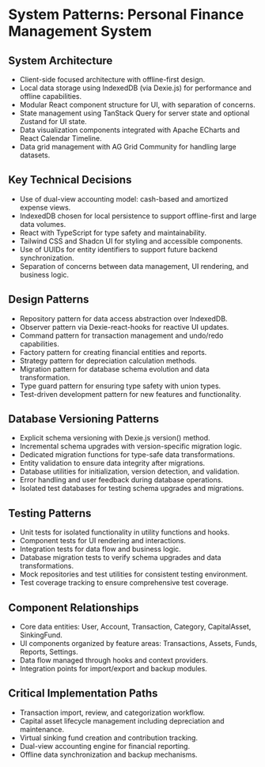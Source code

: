 # System Patterns: Personal Finance Management System

## System Architecture
- Client-side focused architecture with offline-first design.
- Local data storage using IndexedDB (via Dexie.js) for performance and offline capabilities.
- Modular React component structure for UI, with separation of concerns.
- State management using TanStack Query for server state and optional Zustand for UI state.
- Data visualization components integrated with Apache ECharts and React Calendar Timeline.
- Data grid management with AG Grid Community for handling large datasets.

## Key Technical Decisions
- Use of dual-view accounting model: cash-based and amortized expense views.
- IndexedDB chosen for local persistence to support offline-first and large data volumes.
- React with TypeScript for type safety and maintainability.
- Tailwind CSS and Shadcn UI for styling and accessible components.
- Use of UUIDs for entity identifiers to support future backend synchronization.
- Separation of concerns between data management, UI rendering, and business logic.

## Design Patterns
- Repository pattern for data access abstraction over IndexedDB.
- Observer pattern via Dexie-react-hooks for reactive UI updates.
- Command pattern for transaction management and undo/redo capabilities.
- Factory pattern for creating financial entities and reports.
- Strategy pattern for depreciation calculation methods.
- Migration pattern for database schema evolution and data transformation.
- Type guard pattern for ensuring type safety with union types.
- Test-driven development pattern for new features and functionality.

## Database Versioning Patterns
- Explicit schema versioning with Dexie.js version() method.
- Incremental schema upgrades with version-specific migration logic.
- Dedicated migration functions for type-safe data transformations.
- Entity validation to ensure data integrity after migrations.
- Database utilities for initialization, version detection, and validation.
- Error handling and user feedback during database operations.
- Isolated test databases for testing schema upgrades and migrations.

## Testing Patterns
- Unit tests for isolated functionality in utility functions and hooks.
- Component tests for UI rendering and interactions.
- Integration tests for data flow and business logic.
- Database migration tests to verify schema upgrades and data transformations.
- Mock repositories and test utilities for consistent testing environment.
- Test coverage tracking to ensure comprehensive test coverage.

## Component Relationships
- Core data entities: User, Account, Transaction, Category, CapitalAsset, SinkingFund.
- UI components organized by feature areas: Transactions, Assets, Funds, Reports, Settings.
- Data flow managed through hooks and context providers.
- Integration points for import/export and backup modules.

## Critical Implementation Paths
- Transaction import, review, and categorization workflow.
- Capital asset lifecycle management including depreciation and maintenance.
- Virtual sinking fund creation and contribution tracking.
- Dual-view accounting engine for financial reporting.
- Offline data synchronization and backup mechanisms.
